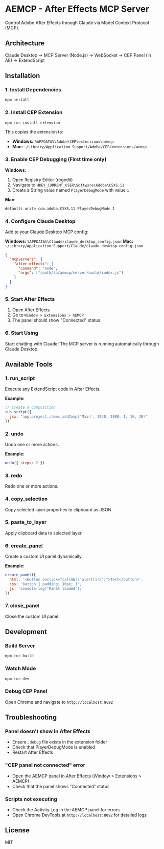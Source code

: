 # AEMCP - After Effects MCP Server

Control Adobe After Effects through Claude via Model Context Protocol (MCP).

## Architecture
Claude Desktop → MCP Server (Node.js) → WebSocket → CEP Panel (in AE) → ExtendScript

## Installation

### 1. Install Dependencies
```bash
npm install
```

### 2. Install CEP Extension
```bash
npm run install-extension
```

This copies the extension to:
- **Windows:** `%APPDATA%\Adobe\CEP\extensions\aemcp`
- **Mac:** `~/Library/Application Support/Adobe/CEP/extensions/aemcp`

### 3. Enable CEP Debugging (First time only)

**Windows:**
1. Open Registry Editor (regedit)
2. Navigate to `HKEY_CURRENT_USER\Software\Adobe\CSXS.11`
3. Create a String value named `PlayerDebugMode` with value `1`

**Mac:**
```bash
defaults write com.adobe.CSXS.11 PlayerDebugMode 1
```

### 4. Configure Claude Desktop

Add to your Claude Desktop MCP config:

**Windows:** `%APPDATA%\Claude\claude_desktop_config.json`
**Mac:** `~/Library/Application Support/Claude/claude_desktop_config.json`
```json
{
  "mcpServers": {
    "after-effects": {
      "command": "node",
      "args": ["/path/to/aemcp/server/build/index.js"]
    }
  }
}
```

### 5. Start After Effects

1. Open After Effects
2. Go to `Window > Extensions > AEMCP`
3. The panel should show "Connected" status

### 6. Start Using

Start chatting with Claude! The MCP server is running automatically through Claude Desktop.

## Available Tools

### 1. run_script
Execute any ExtendScript code in After Effects.

**Example:**
```javascript
// Create a composition
run_script({
  jsx: "app.project.items.addComp('Main', 1920, 1080, 1, 10, 30)"
})
```

### 2. undo
Undo one or more actions.

**Example:**
```javascript
undo({ steps: 2 })
```

### 3. redo
Redo one or more actions.

### 4. copy_selection
Copy selected layer properties to clipboard as JSON.

### 5. paste_to_layer
Apply clipboard data to selected layer.

### 6. create_panel
Create a custom UI panel dynamically.

**Example:**
```javascript
create_panel({
  html: '<button onclick="callAE(\'alert(1)\')">Test</button>',
  css: 'button { padding: 10px; }',
  js: 'console.log("Panel loaded");'
})
```

### 7. close_panel
Close the custom UI panel.

## Development

### Build Server
```bash
npm run build
```

### Watch Mode
```bash
npm run dev
```

### Debug CEP Panel
Open Chrome and navigate to `http://localhost:8092`

## Troubleshooting

### Panel doesn't show in After Effects
- Ensure `.debug` file exists in the extension folder
- Check that PlayerDebugMode is enabled
- Restart After Effects

### "CEP panel not connected" error
- Open the AEMCP panel in After Effects (Window > Extensions > AEMCP)
- Check that the panel shows "Connected" status

### Scripts not executing
- Check the Activity Log in the AEMCP panel for errors
- Open Chrome DevTools at `http://localhost:8092` for detailed logs

## License

MIT